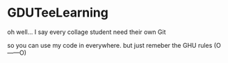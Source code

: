 # GDUTeeLearning
oh well... I say every collage student need their own  Git

so you can use my code in everywhere. but just remeber the GHU rules (O——O)
